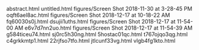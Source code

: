 abstract.html
untitled.html
figures/Screen Shot 2018-11-30 at 3-28-45 PM
oqft6ael8ac.html
figures/Screen Shot 2018-12-17 at 10-18-22 AM
fq60030s0j.html
dsujii1uths.html
figures/Screen Shot 2018-12-17 at 11-54-00 AM
e6v7d7nn2uo.html
figures/Screen Shot 2018-12-17 at 11-54-39 AM
g584ticeu74.html
sj0rc5h30ng.html
5hostac01qc.html
t767ojqo3qg.html
c4grkkmtp1.html
22rjfso7tfo.html
jtlcunf33vg.html
vlgb4fg1kto.html